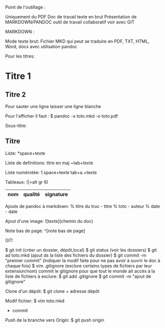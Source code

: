 Point de l'outillage :

Uniquement du PDF
Doc de travail texte en brut
	Présentation de MARKDOWN/PANDOC
outil de travail collaboratif voir avec GIT


MARKDOWN :

Mode texte brut:
Fichier MKD qui peut se traduire en PDF, TXT, HTML, Word, docx
avec utilisation pandoc

Pour les titres:
# Titre 1
## Titre 2

Pour sauter une ligne laisser une ligne blanche

Pour l'afficher il faut :
$ pandoc -s toto.mkd -o toto.pdf

Sous-titre: 
## Titre

Liste:
*space+texte

Liste de definitions:
titre en maj
~tab+texte

Liste numérotée:
1.space+texte
tab+a.+texte

Tableaux:
(|=alt gr 6)

| nom | qualité | signature |
| - | - | - |


Ajouts de pandoc à markdown:
% titre du truc - titre
% toto - auteur
% date - date

Ajout d'une image:
![texte](chemin du doc)

Note bas de page:
^[note bas de page]



GIT:

$ git init (créer un dossier, dépôt,local)
$ git status (voir les dossiers)
$ git ad toto.mkd (ajout ds la liste des fichiers du dossier)
$ git commit -m "premier commit" (indiquer la modif faite pour ne pas avoir à ouvrir le doc à chaque fois)
$ vim .gitignore (exclure certains types de fichiers par leur extension/nom)
commit le gitignore pour que tout le monde ait accès à la liste de fichiers à exclure:
$ git add .gitignore
$ git commit -m "ajout de gitignore"


Clone d'un dépôt:
$ git clone + adresse dépôt

Modif fichier:
$ vim toto.mkd
+ commit

Push de la branche vers Origin:
$ git push origin

